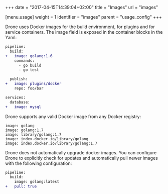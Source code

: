 +++
date = "2017-04-15T14:39:04+02:00"
title = "Images"
url = "images"

[menu.usage]
  weight = 1
  identifier = "images"
  parent = "usage_config"
+++

Drone uses Docker images for the build environment, for plugins and for service containers. The image field is exposed in the container blocks in the Yaml:

```diff
pipeline:
  build:
+   image: golang:1.6
    commands:
      - go build
      - go test

  publish:
+   image: plugins/docker
    repo: foo/bar

services:
  database:
+   image: mysql
```

Drone supports any valid Docker image from any Docker registry:

```text
image: golang
image: golang:1.7
image: library/golang:1.7
image: index.docker.io/library/golang
image: index.docker.io/library/golang:1.7
```

Drone does not automatically upgrade docker images. You can configure Drone to explicitly check for updates and automatically pull newer images with the following configuration:

```diff
pipeline:
  build:
    image: golang:latest
+   pull: true
```
